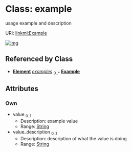 
# Class: example


usage example and description

URI: [linkml:Example](https://w3id.org/linkml/Example)


[![img](images/Example.svg)](images/Example.svg)

## Referenced by Class

 *  **[Element](Element.md)** *[examples](examples.md)*  <sub>0..\*</sub>  **[Example](Example.md)**

## Attributes


### Own

 * value  <sub>0..1</sub>
     * Description: example value
     * Range: [String](types/String.md)
 * value_description  <sub>0..1</sub>
     * Description: description of what the value is doing
     * Range: [String](types/String.md)
